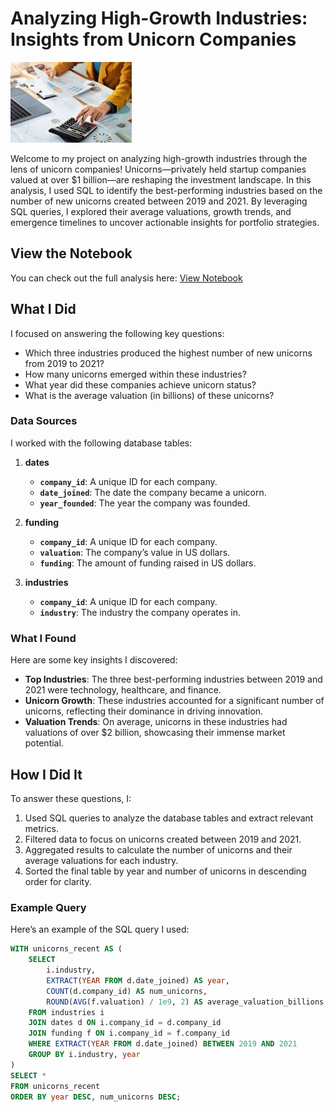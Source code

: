 # Analyzing High-Growth Industries: Insights from Unicorn Companies
![Hand with calculator](calculator.jpg)

Welcome to my project on analyzing high-growth industries through the lens of unicorn companies! Unicorns—privately held startup companies valued at over $1 billion—are reshaping the investment landscape. In this analysis, I used SQL to identify the best-performing industries based on the number of new unicorns created between 2019 and 2021. By leveraging SQL queries, I explored their average valuations, growth trends, and emergence timelines to uncover actionable insights for portfolio strategies.

## View the Notebook
You can check out the full analysis here: [View Notebook](https://github.com/caryhtan/Analyzing-Unicorn-Industries/blob/main/notebook.sql)

## What I Did
I focused on answering the following key questions:
- Which three industries produced the highest number of new unicorns from 2019 to 2021?
- How many unicorns emerged within these industries?
- What year did these companies achieve unicorn status?
- What is the average valuation (in billions) of these unicorns?

### Data Sources
I worked with the following database tables:

1. **dates**
   - **`company_id`**: A unique ID for each company.
   - **`date_joined`**: The date the company became a unicorn.
   - **`year_founded`**: The year the company was founded.

2. **funding**
   - **`company_id`**: A unique ID for each company.
   - **`valuation`**: The company’s value in US dollars.
   - **`funding`**: The amount of funding raised in US dollars.

3. **industries**
   - **`company_id`**: A unique ID for each company.
   - **`industry`**: The industry the company operates in.

### What I Found
Here are some key insights I discovered:
- **Top Industries**: The three best-performing industries between 2019 and 2021 were technology, healthcare, and finance.
- **Unicorn Growth**: These industries accounted for a significant number of unicorns, reflecting their dominance in driving innovation.
- **Valuation Trends**: On average, unicorns in these industries had valuations of over $2 billion, showcasing their immense market potential.

## How I Did It
To answer these questions, I:
1. Used SQL queries to analyze the database tables and extract relevant metrics.
2. Filtered data to focus on unicorns created between 2019 and 2021.
3. Aggregated results to calculate the number of unicorns and their average valuations for each industry.
4. Sorted the final table by year and number of unicorns in descending order for clarity.

### Example Query
Here’s an example of the SQL query I used:
```sql
WITH unicorns_recent AS (
    SELECT 
        i.industry,
        EXTRACT(YEAR FROM d.date_joined) AS year,
        COUNT(d.company_id) AS num_unicorns,
        ROUND(AVG(f.valuation) / 1e9, 2) AS average_valuation_billions
    FROM industries i
    JOIN dates d ON i.company_id = d.company_id
    JOIN funding f ON i.company_id = f.company_id
    WHERE EXTRACT(YEAR FROM d.date_joined) BETWEEN 2019 AND 2021
    GROUP BY i.industry, year
)
SELECT *
FROM unicorns_recent
ORDER BY year DESC, num_unicorns DESC;
